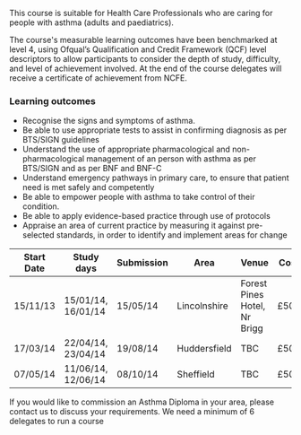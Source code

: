 This course is suitable for Health Care Professionals  who are caring for people with asthma (adults and paediatrics).

The course's measurable learning outcomes have been benchmarked at level 4, using Ofqual’s Qualification and Credit Framework (QCF) level descriptors to allow participants to consider the depth of study, difficulty, and level of achievement involved. At the end of the course delegates will receive a certificate of achievement from NCFE.

### Learning outcomes

* Recognise the signs and symptoms of asthma.
* Be able to use appropriate tests to assist in confirming diagnosis as per BTS/SIGN guidelines
* Understand the use of appropriate pharmacological and non-pharmacological management of an person with asthma as per BTS/SIGN and as per BNF and BNF-C
* Understand emergency pathways in primary care, to ensure that patient need is met safely and competently
* Be able to empower people with asthma to take control of their condition.
* Be able to apply evidence-based practice through use of protocols
* Appraise an area of current practice by measuring it against pre-selected standards, in order to identify and implement areas for change

| Start Date      |Study days           | Submission | Area           | Venue                        | Cost
|-----------------|---------------------|------------|----------------|------------------------------|-------
| 15/11/13        |15/01/14, 16/01/14   | 15/05/14   | Lincolnshire   | Forest Pines Hotel, Nr Brigg |£500
| 17/03/14        |22/04/14, 23/04/14   | 19/08/14   | Huddersfield   | TBC                          |£500
| 07/05/14        |11/06/14, 12/06/14   | 08/10/14   | Sheffield      | TBC                          |£500

If you would like to commission an Asthma Diploma in your area, please contact us to discuss your requirements. We need a minimum of 6 delegates to run a course

